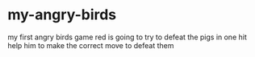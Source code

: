 # my-angry-birds
my first angry birds game 
red is going to try to defeat the pigs in one hit help him to make the correct move to defeat them
